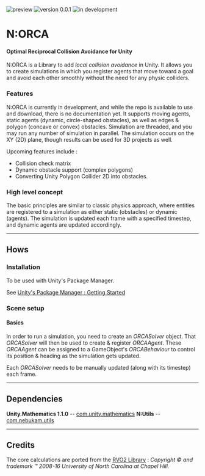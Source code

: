 ![preview](https://img.shields.io/badge/-preview-red.svg)
![version 0.0.1](https://img.shields.io/badge/version-0.0.1-blue.svg)
![in development](https://img.shields.io/badge/status-in%20development-blue.svg)

# N:ORCA
#### Optimal Reciprocal Collision Avoidance for Unity

N:ORCA is a Library to add _local collision avoidance_ in Unity. It allows you to create simulations in which you register agents that move toward a goal and avoid each other smoothly without the need for any physic colliders.

### Features
N:ORCA is currently in development, and while the repo is available to use and download, there is no documentation yet. It supports moving agents, static agents (dynamic, circle-shaped obstacles), as well as edges & polygon (concave or convex) obstacles. Simulation are threaded, and you may run any number of simulation in parallel.
The simulation occurs on the XY (2D) plane, though results can be used for 3D projects as well.

Upcoming features include : 
- Collision check matrix
- Dynamic obstacle support (complex polygons)
- Converting Unity Polygon Collider 2D into obstacles.


### High level concept
The basic principles are similar to classic physics approach, where entities are registered to a simulation as either static (obstacles) or dynamic (agents). The simulation is updated each frame with a specified timestep, and dynamic agents are updated accordingly.

---
## Hows

### Installation
To be used with Unity's Package Manager.

See [Unity's Package Manager : Getting Started](https://docs.unity3d.com/Manual/upm-parts.html)

### Scene setup
#### Basics
In order to run a simulation, you need to create an _ORCASolver_ object. That _ORCASolver_ will then be used to create & register _ORCAAgent_. 
These _ORCAAgent_ can be assigned to a GameObject's _ORCABehaviour_ to control its position & heading as the simulation gets updated.

Each _ORCASolver_ needs to be manually updated (along with its timestep) each frame.


---
## Dependencies
**Unity.Mathematics 1.1.0** -- [com.unity.mathematics](https://github.com/Unity-Technologies/Unity.Mathematics)
**N:Utils** -- [com.nebukam.utils](https://github.com/Nebukam/com.nebukam.utils)

---
## Credits

The core calculations are ported from the [RVO2 Library](http://gamma.cs.unc.edu/RVO2/) : _Copyright © and trademark ™ 2008-16 University of North Carolina at Chapel Hill._
